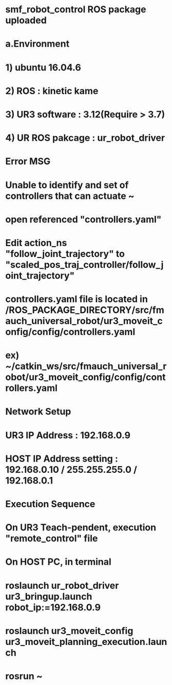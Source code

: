 # smf_robot_control ROS package uploaded
# a.Environment
# 1) ubuntu 16.04.6
# 2) ROS : kinetic kame
# 3) UR3 software : 3.12(Require > 3.7)
# 4) UR ROS pakcage : ur_robot_driver

# Error MSG
# Unable to identify and set of controllers that can actuate ~
# open referenced "controllers.yaml"
# Edit action_ns "follow_joint_trajectory" to "scaled_pos_traj_controller/follow_joint_trajectory"
# controllers.yaml file is located in /ROS_PACKAGE_DIRECTORY/src/fmauch_universal_robot/ur3_moveit_config/config/controllers.yaml
# ex) ~/catkin_ws/src/fmauch_universal_robot/ur3_moveit_config/config/controllers.yaml

# Network Setup
# UR3 IP Address : 192.168.0.9
# HOST IP Address setting : 192.168.0.10 / 255.255.255.0 / 192.168.0.1

# Execution Sequence
# On UR3 Teach-pendent, execution "remote_control" file
# On HOST PC, in terminal
# roslaunch ur_robot_driver ur3_bringup.launch robot_ip:=192.168.0.9
# roslaunch ur3_moveit_config ur3_moveit_planning_execution.launch
# rosrun ~
